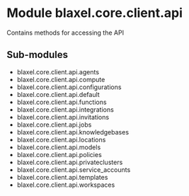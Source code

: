 Module blaxel.core.client.api
=============================
Contains methods for accessing the API

Sub-modules
-----------
* blaxel.core.client.api.agents
* blaxel.core.client.api.compute
* blaxel.core.client.api.configurations
* blaxel.core.client.api.default
* blaxel.core.client.api.functions
* blaxel.core.client.api.integrations
* blaxel.core.client.api.invitations
* blaxel.core.client.api.jobs
* blaxel.core.client.api.knowledgebases
* blaxel.core.client.api.locations
* blaxel.core.client.api.models
* blaxel.core.client.api.policies
* blaxel.core.client.api.privateclusters
* blaxel.core.client.api.service_accounts
* blaxel.core.client.api.templates
* blaxel.core.client.api.workspaces